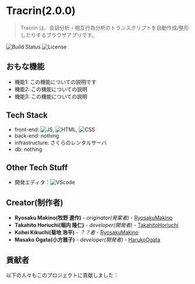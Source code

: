 # Tracrin(2.0.0)

> Tracrin は、会話分析・相互行為分析のトランスクリプトを自動作成/整形したりするブラウザアプリです。

![Build Status](https://img.shields.io/badge/build-passing-brightgreen)
![License](https://img.shields.io/badge/license-MIT-blue)

## おもな機能

- 機能1: この機能についての説明です
- 機能2: この機能についての説明
- 機能3: この機能についての説明

## Tech Stack

- front-end: ![JS](https://img.shields.io/badge/javascript-grey?logo=javascript), ![HTML](https://img.shields.io/badge/HTML-grey?logo=html5),  ![CSS](https://img.shields.io/badge/css-grey?logo=css3)
- back-end: nothing
- infrastructure: さくらのレンタルサーバ
- db: nothing

## Other Tech Stuff
- 開発エディタ：![VScode](https://img.shields.io/badge/-Visual%20Studio%20Code-007ACC.svg?logo=visual-studio-code&style=flat")

## Creator(制作者)
- **Ryosaku Makino(牧野 遼作)** - *originator(発案者)* - [RyosakuMakino](https://researchmap.jp/rmakino)
- **Takahito Horiuchi(堀内 隆仁)** - *developer(開発者)* - [TakahitoHoriuchi](https://github.com/takahitohoriuchi)
- **Kohei Kikuchi(菊地 浩平)** - *？？者* - [RyosakuMakino](https://researchmap.jp/rmakino)
- **Masako Ogata(小方雅子)** - *developer(開発者)* - [HarukoOgata]()



## 貢献者

以下の人々もこのプロジェクトに貢献しました：



<!-- ## インストール

```bash
git clone https://github.com/yourusername/mywebapp.git
cd mywebapp
npm install
npm start -->

